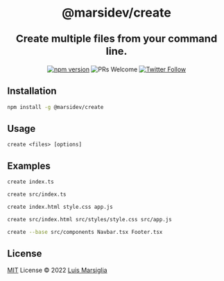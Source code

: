 <h1 align="center">
  <p align="center">@marsidev/create</p>
	<small>Create multiple files from your command line.</small>
</h1>

<p align="center">
	<a href="https://www.npmjs.com/package/@marsidev/create"><img src="https://img.shields.io/npm/v/@marsidev/create.svg?style=flat" alt="npm version"></a>
  <img src="https://img.shields.io/badge/PRs-welcome-brightgreen.svg" alt="PRs Welcome">
	<a href="https://twitter.com/marsigliacr"><img src="https://img.shields.io/twitter/follow/marsigliacr.svg?style=social" alt="Twitter Follow" /></a>
</p>

## Installation
```bash
npm install -g @marsidev/create
```

## Usage
`create <files> [options]`

## Examples
```bash
create index.ts
```

```bash
create src/index.ts
```

```bash
create index.html style.css app.js
```

```bash
create src/index.html src/styles/style.css src/app.js
```

```bash
create --base src/components Navbar.tsx Footer.tsx
```

## License
[MIT](./LICENSE) License © 2022 [Luis Marsiglia](https://github.com/marsidev)
